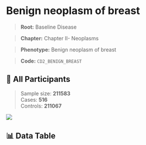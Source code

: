 # Benign neoplasm of breast

> **Root:** Baseline Disease  

> **Chapter:** Chapter II- Neoplasms  

> **Phenotype:** Benign neoplasm of breast  

> **Code:** `CD2_BENIGN_BREAST`

## 🧪 All Participants  
> Sample size: **211583**  
> Cases: **516**  
> Controls: **211067**
<img src="/Sensitive/Figures/ALL/Baseline/CD2_BENIGN_BREAST.png"/>

## 📊 Data Table
<CsvTableMRF src="/Sensitive/Data/ALL/Baseline/LG_CD2_BENIGN_BREAST.csv"/>

